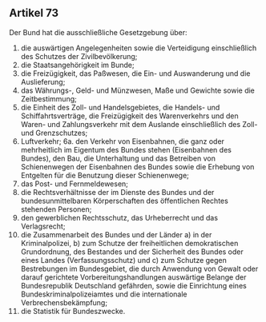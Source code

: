 ## Artikel 73

Der Bund hat die ausschließliche Gesetzgebung über:
1. die auswärtigen Angelegenheiten sowie die Verteidigung einschließlich des Schutzes der Zivilbevölkerung;
2. die Staatsangehörigkeit im Bunde;
3. die Freizügigkeit, das Paßwesen, die Ein- und Auswanderung und die Auslieferung;
4. das Währungs-, Geld- und Münzwesen, Maße und Gewichte sowie die Zeitbestimmung;
5. die Einheit des Zoll- und Handelsgebietes, die Handels- und Schiffahrtsverträge, die Freizügigkeit des Warenverkehrs und den Waren- und Zahlungsverkehr mit dem Auslande einschließlich des Zoll- und Grenzschutzes;
6. Luftverkehr;
6a. den Verkehr von Eisenbahnen, die ganz oder mehrheitlich im Eigentum des Bundes stehen (Eisenbahnen des Bundes), den Bau, die Unterhaltung und das Betreiben von Schienenwegen der Eisenbahnen des Bundes sowie die Erhebung von Entgelten für die Benutzung dieser Schienenwege;
7. das Post- und Fernmeldewesen;
8. die Rechtsverhältnisse der im Dienste des Bundes und der bundesunmittelbaren Körperschaften des öffentlichen Rechtes stehenden Personen;
9. den gewerblichen Rechtsschutz, das Urheberrecht und das Verlagsrecht;
10. die Zusammenarbeit des Bundes und der Länder
    a) in der Kriminalpolizei,
    b) zum Schutze der freiheitlichen demokratischen Grundordnung, des Bestandes und der Sicherheit des Bundes oder eines Landes (Verfassungsschutz) und
    c) zum Schutze gegen Bestrebungen im Bundesgebiet, die durch Anwendung von Gewalt oder darauf gerichtete Vorbereitungshandlungen auswärtige Belange der Bundesrepublik Deutschland gefährden, sowie die Einrichtung eines Bundeskriminalpolizeiamtes und die internationale Verbrechensbekämpfung;
11. die Statistik für Bundeszwecke.

